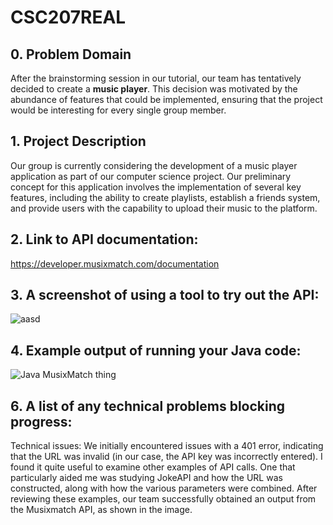 # CSC207REAL

## 0. Problem Domain

After the brainstorming session in our tutorial, our team has tentatively decided to create a **music player**. 
This decision was motivated by the abundance of features that could be implemented,
ensuring that the project would be interesting for every single group member.

## 1. Project Description

Our group is currently considering the development of a music player application as part of our computer science project. Our preliminary concept for this application involves the implementation of several key features, including the ability to create playlists, establish a friends system, and provide users with the capability to upload their music to the platform.

## 2. Link to API documentation:
https://developer.musixmatch.com/documentation

## 3. A screenshot of using a tool to try out the API:
![aasd](https://github.com/jlowb/CSC207REAL/assets/46061076/f1313616-8b97-47e2-b13b-6e8913838e1c)

## 4. Example output of running your Java code:
![Java MusixMatch thing](https://github.com/jlowb/CSC207REAL/assets/46061076/c65611db-ee8e-416e-a078-8eac2aa287b7)

## 6. A list of any technical problems blocking progress:

Technical issues: We initially encountered issues with a 401 error, indicating that the URL was invalid (in our case, the API key was incorrectly entered). I found it quite useful to examine other examples of API calls. One that particularly aided me was studying JokeAPI and how the URL was constructed, along with how the various parameters were combined. After reviewing these examples, our team successfully obtained an output from the Musixmatch API, as shown in the image.
